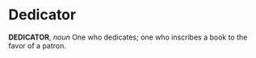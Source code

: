 # Dedicator

**DEDICATOR**, _noun_ One who dedicates; one who inscribes a book to the favor of a patron.